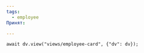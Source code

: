 ```yaml
---
tags:
  - employee
Принят: 

---
```


```dataviewjs
await dv.view("views/employee-card", {"dv": dv});
```